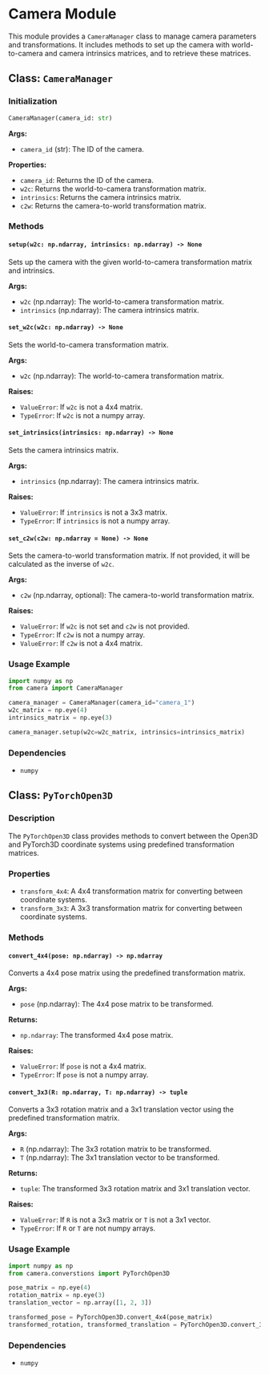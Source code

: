 # Camera Module

This module provides a `CameraManager` class to manage camera parameters and transformations. It includes methods to set up the camera with world-to-camera and camera intrinsics matrices, and to retrieve these matrices.

## Class: `CameraManager`

### Initialization

```python
CameraManager(camera_id: str)
```

**Args:**
- `camera_id` (str): The ID of the camera.

**Properties:**
- `camera_id`: Returns the ID of the camera.
- `w2c`: Returns the world-to-camera transformation matrix.
- `intrinsics`: Returns the camera intrinsics matrix.
- `c2w`: Returns the camera-to-world transformation matrix.

### Methods

#### `setup(w2c: np.ndarray, intrinsics: np.ndarray) -> None`

Sets up the camera with the given world-to-camera transformation matrix and intrinsics.

**Args:**
- `w2c` (np.ndarray): The world-to-camera transformation matrix.
- `intrinsics` (np.ndarray): The camera intrinsics matrix.

#### `set_w2c(w2c: np.ndarray) -> None`

Sets the world-to-camera transformation matrix.

**Args:**
- `w2c` (np.ndarray): The world-to-camera transformation matrix.

**Raises:**
- `ValueError`: If `w2c` is not a 4x4 matrix.
- `TypeError`: If `w2c` is not a numpy array.

#### `set_intrinsics(intrinsics: np.ndarray) -> None`

Sets the camera intrinsics matrix.

**Args:**
- `intrinsics` (np.ndarray): The camera intrinsics matrix.

**Raises:**
- `ValueError`: If `intrinsics` is not a 3x3 matrix.
- `TypeError`: If `intrinsics` is not a numpy array.

#### `set_c2w(c2w: np.ndarray = None) -> None`

Sets the camera-to-world transformation matrix. If not provided, it will be calculated as the inverse of `w2c`.

**Args:**
- `c2w` (np.ndarray, optional): The camera-to-world transformation matrix.

**Raises:**
- `ValueError`: If `w2c` is not set and `c2w` is not provided.
- `TypeError`: If `c2w` is not a numpy array.
- `ValueError`: If `c2w` is not a 4x4 matrix.

### Usage Example

```python
import numpy as np
from camera import CameraManager

camera_manager = CameraManager(camera_id="camera_1")
w2c_matrix = np.eye(4)
intrinsics_matrix = np.eye(3)

camera_manager.setup(w2c=w2c_matrix, intrinsics=intrinsics_matrix)
```

### Dependencies

- `numpy`

## Class: `PyTorchOpen3D`

### Description

The `PyTorchOpen3D` class provides methods to convert between the Open3D and PyTorch3D coordinate systems using predefined transformation matrices.

### Properties

- `transform_4x4`: A 4x4 transformation matrix for converting between coordinate systems.
- `transform_3x3`: A 3x3 transformation matrix for converting between coordinate systems.

### Methods

#### `convert_4x4(pose: np.ndarray) -> np.ndarray`

Converts a 4x4 pose matrix using the predefined transformation matrix.

**Args:**
- `pose` (np.ndarray): The 4x4 pose matrix to be transformed.

**Returns:**
- `np.ndarray`: The transformed 4x4 pose matrix.

**Raises:**
- `ValueError`: If `pose` is not a 4x4 matrix.
- `TypeError`: If `pose` is not a numpy array.

#### `convert_3x3(R: np.ndarray, T: np.ndarray) -> tuple`

Converts a 3x3 rotation matrix and a 3x1 translation vector using the predefined transformation matrix.

**Args:**
- `R` (np.ndarray): The 3x3 rotation matrix to be transformed.
- `T` (np.ndarray): The 3x1 translation vector to be transformed.

**Returns:**
- `tuple`: The transformed 3x3 rotation matrix and 3x1 translation vector.

**Raises:**
- `ValueError`: If `R` is not a 3x3 matrix or `T` is not a 3x1 vector.
- `TypeError`: If `R` or `T` are not numpy arrays.

### Usage Example

```python
import numpy as np
from camera.converstions import PyTorchOpen3D

pose_matrix = np.eye(4)
rotation_matrix = np.eye(3)
translation_vector = np.array([1, 2, 3])

transformed_pose = PyTorchOpen3D.convert_4x4(pose_matrix)
transformed_rotation, transformed_translation = PyTorchOpen3D.convert_3x3(rotation_matrix, translation_vector)
```

### Dependencies

- `numpy`
